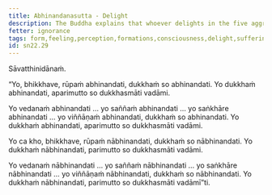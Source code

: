 ```yaml
---
title: Abhinandanasutta - Delight
description: The Buddha explains that whoever delights in the five aggregates, delights in suffering and is not freed from suffering.
fetter: ignorance
tags: form,feeling,perception,formations,consciousness,delight,suffering,sn,sn22-34,sn22
id: sn22.29
---
```


Sāvatthinidānaṁ.

“Yo, bhikkhave, rūpaṁ abhinandati, dukkhaṁ so abhinandati. Yo dukkhaṁ abhinandati, aparimutto so dukkhasmāti vadāmi.

Yo vedanaṁ abhinandati … yo saññaṁ abhinandati … yo saṅkhāre abhinandati … yo viññāṇaṁ abhinandati, dukkhaṁ so abhinandati. Yo dukkhaṁ abhinandati, aparimutto so dukkhasmāti vadāmi.

Yo ca kho, bhikkhave, rūpaṁ nābhinandati, dukkhaṁ so nābhinandati. Yo dukkhaṁ nābhinandati, parimutto so dukkhasmāti vadāmi.

Yo vedanaṁ nābhinandati … yo saññaṁ nābhinandati … yo saṅkhāre nābhinandati … yo viññāṇaṁ nābhinandati, dukkhaṁ so nābhinandati. Yo dukkhaṁ nābhinandati, parimutto so dukkhasmāti vadāmī”ti.
